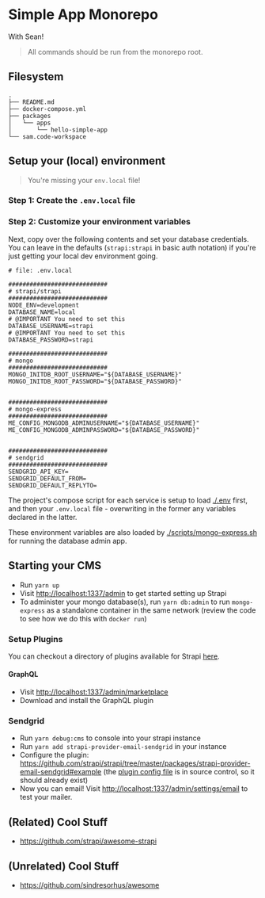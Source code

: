 # Simple App Monorepo

With Sean!

> All commands should be run from the monorepo root.

## Filesystem

```shell
.
├── README.md
├── docker-compose.yml
├── packages
│   └── apps
│       └── hello-simple-app
└── sam.code-workspace
```

## Setup your (local) environment

> You're missing your `env.local` file!

### Step 1: Create the `.env.local` file

### Step 2: Customize your environment variables

Next, copy over the following contents and set your database credentials. You can leave in the defaults (`strapi:strapi` in basic auth notation) if you're just getting your local dev environment going.

```shell
# file: .env.local

############################
# strapi/strapi
############################
NODE_ENV=development
DATABASE_NAME=local
# @IMPORTANT You need to set this
DATABASE_USERNAME=strapi
# @IMPORTANT You need to set this
DATABASE_PASSWORD=strapi

############################
# mongo
############################
MONGO_INITDB_ROOT_USERNAME="${DATABASE_USERNAME}"
MONGO_INITDB_ROOT_PASSWORD="${DATABASE_PASSWORD}"


############################
# mongo-express
############################
ME_CONFIG_MONGODB_ADMINUSERNAME="${DATABASE_USERNAME}"
ME_CONFIG_MONGODB_ADMINPASSWORD="${DATABASE_PASSWORD}"


############################
# sendgrid
############################
SENDGRID_API_KEY=
SENDGRID_DEFAULT_FROM=
SENDGRID_DEFAULT_REPLYTO=

```

The project's compose script for each service is setup to load [./.env](./env) first, and then your `.env.local` file - overwriting in the former any variables declared in the latter.

These environment variables are also loaded by [./scripts/mongo-express.sh](./scripts/mongo-express.sh) for running the database admin app.

## Starting your CMS

- Run `yarn up`
- Visit <http://localhost:1337/admin> to get started setting up Strapi
- To administer your mongo database(s), run `yarn db:admin` to run `mongo-express` as a standalone container in the same network (review the code to see how we do this with `docker run`)

### Setup Plugins

You can checkout a directory of plugins available for Strapi [here](https://github.com/strapi/awesome-strapi#CommunityPlugins).

#### GraphQL

- Visit <http://localhost:1337/admin/marketplace>
- Download and install the GraphQL plugin

### Sendgrid

- Run `yarn debug:cms` to console into your strapi instance
- Run `yarn add strapi-provider-email-sendgrid` in your instance
- Configure the plugin: <https://github.com/strapi/strapi/tree/master/packages/strapi-provider-email-sendgrid#example> (the [plugin config file](./packages/apps/cms/config/plugins.js) is in source control, so it should already exist)
- Now you can email! Visit <http://localhost:1337/admin/settings/email> to test your mailer.

## (Related) Cool Stuff

- <https://github.com/strapi/awesome-strapi>

## (Unrelated) Cool Stuff

- <https://github.com/sindresorhus/awesome>
